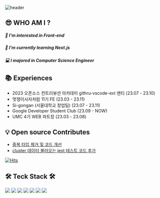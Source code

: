 
![header](https://capsule-render.vercel.app/api?type=transparent&height=300&section=header&text=Gyuhan%20Park&fontSize=80&fontColor=4FACF9)

 
## 😎  WHO AM I ?

##### 🤔 I'm interested in Front-end
##### 🌱 I’m currently learning Next.js
##### 💻 I majored in Computer Science Engineer

## 📚 Experiences

- 2023 오픈소스 컨트리뷰션 아카데미 githru-vscode-ext 멘티 (23.07 - 23.10)
- 멋쟁이사자처럼 11기 FE (23.03 - 23.11)
- Si-gongan (서울대학교 창업팀) (23.07 - 23.11)
- Google Developer Student Club (23.09 - NOW)
- UMC 4기 WEB 파트장 (23.03 - 23.08)

## 💡 Open source Contributes
- [중복 타입 제거 및 코드 개선](https://github.com/githru/githru-vscode-ext/pull/378)
- [cluster 데이터 불러오는 jest 테스트 코드 추가](https://github.com/githru/githru-vscode-ext/pull/450)

[![Hits](https://hits.seeyoufarm.com/api/count/incr/badge.svg?url=https%3A%2F%2Fgithub.com%2Frbgksqkr&count_bg=%2379C83D&title_bg=%23555555&icon=&icon_color=%23E7E7E7&title=hits&edge_flat=false)](https://hits.seeyoufarm.com)

 <h2>🛠️ Teck Stack 🛠️</h2>
 
 <img src="https://img.shields.io/badge/HTML5-E34F26?style=flat&logo=HTML5&logoColor=white"> <img src="https://img.shields.io/badge/CSS3-1572B6?style=flat&logo=CSS3&logoColor=white">
 <img src="https://img.shields.io/badge/JavaScript-F7DF1E?style=flat&logo=Javascript&logoColor=white"/>
 <img src="https://img.shields.io/badge/TypeScript-3178C6?style=flat&logo=Typescript&logoColor=white"/>
 <img src="https://img.shields.io/badge/React-61DAFB?style=flat&logo=react&logoColor=white"/>
 <img src="https://img.shields.io/badge/React_Native-61DAFB?style=flat&logo=react&logoColor=white"/>
 <img src="https://img.shields.io/badge/Next.js-000000?style=flat&logo=Next.js&logoColor=white"/>
<div align='center'> 

</div>
